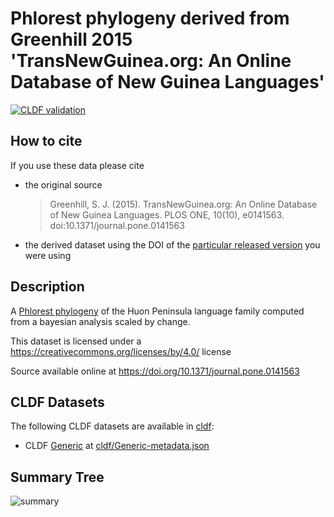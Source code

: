 # Phlorest phylogeny derived from Greenhill 2015 'TransNewGuinea.org: An Online Database of New Guinea Languages'

[![CLDF validation](https://github.com/phlorest/greenhill2015/workflows/CLDF-validation/badge.svg)](https://github.com/phlorest/greenhill2015/actions?query=workflow%3ACLDF-validation)

## How to cite

If you use these data please cite
- the original source
  > Greenhill, S. J. (2015). TransNewGuinea.org: An Online Database of New Guinea Languages. PLOS ONE, 10(10), e0141563. doi:10.1371/journal.pone.0141563
- the derived dataset using the DOI of the [particular released version](../../releases/) you were using

## Description

A [Phlorest phylogeny](https://github.com/phlorest) of the Huon Peninsula language family computed from a bayesian analysis scaled by change.


This dataset is licensed under a https://creativecommons.org/licenses/by/4.0/ license

Source available online at https://doi.org/10.1371/journal.pone.0141563


## CLDF Datasets

The following CLDF datasets are available in [cldf](cldf):

- CLDF [Generic](https://github.com/cldf/cldf/tree/master/modules/Generic) at [cldf/Generic-metadata.json](cldf/Generic-metadata.json)

## Summary Tree

![summary](https://raw.githubusercontent.com/phlorest/greenhill2015/main/summary_tree.svg)